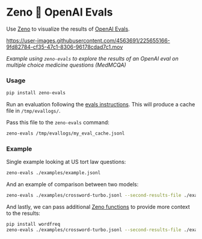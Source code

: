 # Zeno 🤝 OpenAI Evals

Use [Zeno](https://github.com/zeno-ml/zeno) to visualize the results of [OpenAI Evals](https://github.com/openai/evals/blob/main/docs/eval-templates.md).

https://user-images.githubusercontent.com/4563691/225655166-9fd82784-cf35-47c1-8306-96178cdad7c1.mov

_Example using `zeno-evals` to explore the results of an OpenAI eval on multiple choice medicine questions (MedMCQA)_

### Usage

```bash
pip install zeno-evals
```

Run an evaluation following the [evals instructions](https://github.com/openai/evals/blob/main/docs/run-evals.md). This will produce a cache file in `/tmp/evallogs/`.

Pass this file to the `zeno-evals` command:

```bash
zeno-evals /tmp/evallogs/my_eval_cache.jsonl
```

### Example

Single example looking at US tort law questions:

```bash
zeno-evals ./examples/example.jsonl
```

And an example of comparison between two models:

```bash
zeno-evals ./examples/crossword-turbo.jsonl --second-results-file ./examples/crossword-turbo-0301.jsonl
```

And lastly, we can pass additional [Zeno functions](https://zenoml.com/docs/api) to provide more context to the results:

```bash
pip install wordfreq
zeno-evals ./examples/crossword-turbo.jsonl --second-results-file ./examples/crossword-turbo-0301.jsonl --functions_file ./examples/crossword_fns.py
```

